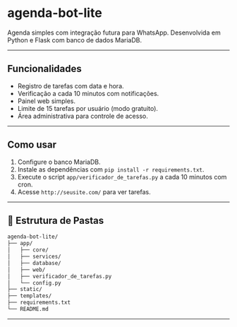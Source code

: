 # agenda-bot-lite

Agenda simples com integração futura para WhatsApp. Desenvolvida em Python e Flask com banco de dados MariaDB.

---

## Funcionalidades
- Registro de tarefas com data e hora.
- Verificação a cada 10 minutos com notificações.
- Painel web simples.
- Limite de 15 tarefas por usuário (modo gratuito).
- Área administrativa para controle de acesso.

---

## Como usar
1. Configure o banco MariaDB.
2. Instale as dependências com `pip install -r requirements.txt`.
3. Execute o script `app/verificador_de_tarefas.py` a cada 10 minutos com cron.
4. Acesse `http://seusite.com/` para ver tarefas.

---

## 📁 Estrutura de Pastas

```bash
agenda-bot-lite/
├── app/
│   ├── core/
│   ├── services/
│   ├── database/
│   ├── web/
│   ├── verificador_de_tarefas.py
│   └── config.py
├── static/
├── templates/
├── requirements.txt
└── README.md
```

---

